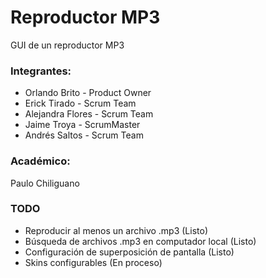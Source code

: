 ﻿# Reproductor MP3
GUI de un reproductor MP3

### Integrantes:
- Orlando Brito - Product Owner
- Erick Tirado - Scrum Team
- Alejandra Flores - Scrum Team
- Jaime Troya   - ScrumMaster
- Andrés Saltos - Scrum Team

### Académico:
Paulo Chiliguano

### TODO
- Reproducir al menos un archivo .mp3 (Listo)
- Búsqueda de archivos .mp3 en computador local (Listo)
- Configuración de superposición de pantalla (Listo)
- Skins configurables (En proceso)
